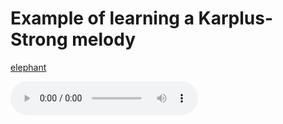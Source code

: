 # Example of learning a Karplus-Strong melody


[elephant](https://github.com/wille-eriksson/wille-eriksson.github.io/blob/gh-pages/audio/target_audio.wav)

<audio controls>
  <source src="https://github.com/wille-eriksson/wille-eriksson.github.io/blob/gh-pages/audio/target_audio.wav" type="audio/wav">
</audio>
